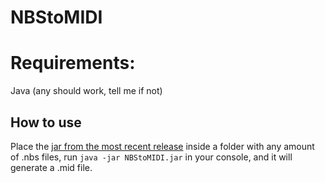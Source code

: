 # NBStoMIDI

# Requirements:
Java (any should work, tell me if not)

## How to use

Place the [jar from the most recent release](https://github.com/BrunoGamerGH/PackBuilder/releases) inside a 
folder with any amount of .nbs files, run `java -jar NBStoMIDI.jar` in your console, and it will generate a .mid file.
